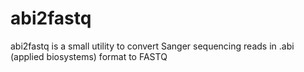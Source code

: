 # abi2fastq
abi2fastq is a small utility to convert Sanger sequencing reads in .abi (applied biosystems) format to FASTQ
